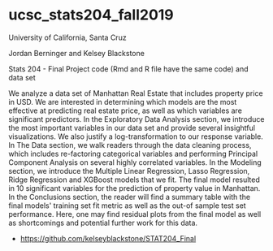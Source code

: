 # ucsc_stats204_fall2019
University of California, Santa Cruz

Jordan Berninger and Kelsey Blackstone

Stats 204 - Final Project code (Rmd and R file have the same code) and data set

We analyze a data set of Manhattan Real Estate that includes property price in USD. We are interested in determining which models are the most effective at predicting real estate price, as well as which variables are significant predictors. In the Exploratory Data Analysis section, we introduce the most important variables in our data set and provide several insightful visualizations. We also justify a log-transformation to our response variable. In The Data section, we walk readers through the data cleaning process, which includes re-factoring categorical variables and performing Principal Component Analysis on several highly correlated variables. In the Modeling section, we introduce the Multiple Linear Regression, Lasso Regression, Ridge Regression and XGBoost models that we fit. The final model resulted in 10 significant variables for the prediction of property value in Manhattan. In the Conclusions section, the reader will find a summary table with the final models' training set fit metric as well as the out-of sample test set performance. Here, one may find residual plots from the final model as well as shortcomings and potential further work for this data.

- https://github.com/kelseyblackstone/STAT204_Final
